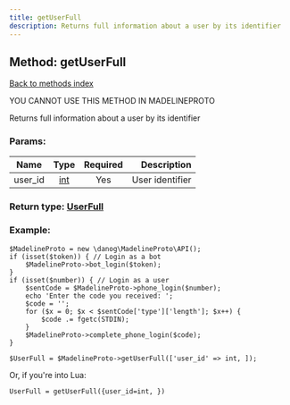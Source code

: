 ```yaml
---
title: getUserFull
description: Returns full information about a user by its identifier
---
```

## Method: getUserFull  
[Back to methods index](index.md)


YOU CANNOT USE THIS METHOD IN MADELINEPROTO


Returns full information about a user by its identifier

### Params:

| Name     |    Type       | Required | Description |
|----------|:-------------:|:--------:|------------:|
|user\_id|[int](../types/int.md) | Yes|User identifier|


### Return type: [UserFull](../types/UserFull.md)

### Example:


```
$MadelineProto = new \danog\MadelineProto\API();
if (isset($token)) { // Login as a bot
    $MadelineProto->bot_login($token);
}
if (isset($number)) { // Login as a user
    $sentCode = $MadelineProto->phone_login($number);
    echo 'Enter the code you received: ';
    $code = '';
    for ($x = 0; $x < $sentCode['type']['length']; $x++) {
        $code .= fgetc(STDIN);
    }
    $MadelineProto->complete_phone_login($code);
}

$UserFull = $MadelineProto->getUserFull(['user_id' => int, ]);
```

Or, if you're into Lua:

```
UserFull = getUserFull({user_id=int, })
```

